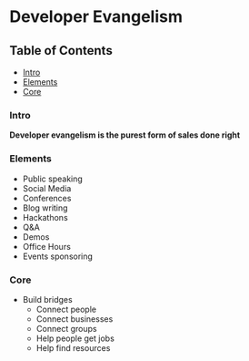 # Developer Evangelism

## Table of Contents

* [Intro](#intro)<br>
* [Elements](#elements)<br>
* [Core](#core)<br>

### Intro

**Developer evangelism is the purest form of sales done right**

### Elements

- Public speaking
- Social Media
- Conferences
- Blog writing
- Hackathons
- Q&A
- Demos
- Office Hours
- Events sponsoring

### Core

- Build bridges
    - Connect people
    - Connect businesses
    - Connect groups
    - Help people get jobs
    - Help find resources
